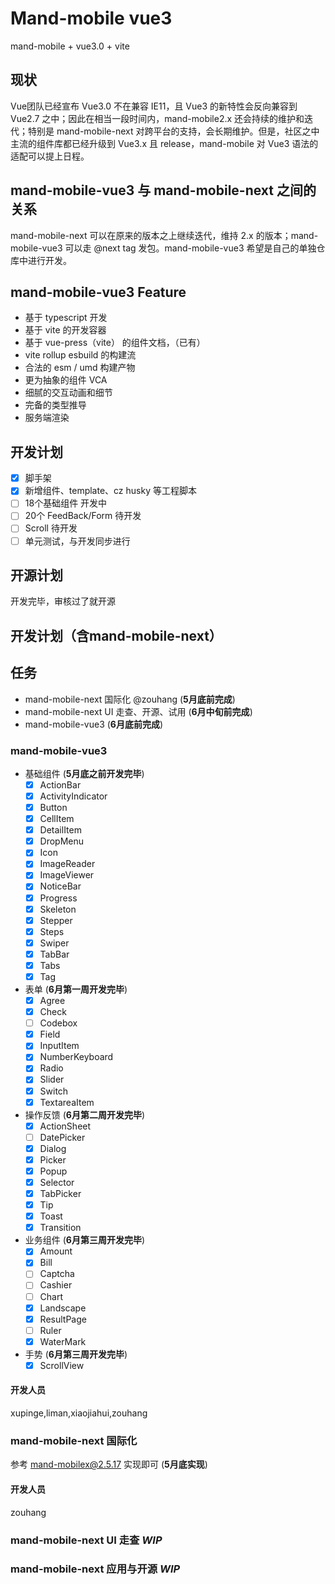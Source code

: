 # Mand-mobile vue3

mand-mobile + vue3.0 + vite

## 现状

Vue团队已经宣布 Vue3.0 不在兼容 IE11，且 Vue3 的新特性会反向兼容到 Vue2.7 之中；因此在相当一段时间内，mand-mobile2.x 还会持续的维护和迭代；特别是 mand-mobile-next 对跨平台的支持，会长期维护。但是，社区之中主流的组件库都已经升级到 Vue3.x 且 release，mand-mobile 对 Vue3 语法的适配可以提上日程。

## mand-mobile-vue3 与 mand-mobile-next 之间的关系

mand-mobile-next 可以在原来的版本之上继续迭代，维持 2.x 的版本；mand-mobile-vue3 可以走 @next tag 发包。mand-mobile-vue3 希望是自己的单独仓库中进行开发。

## mand-mobile-vue3 Feature

- 基于 typescript 开发
- 基于 vite 的开发容器
- 基于 vue-press（vite） 的组件文档，（已有）
- vite rollup esbuild 的构建流
- 合法的 esm / umd 构建产物
- 更为抽象的组件 VCA
- 细腻的交互动画和细节
- 完备的类型推导
- 服务端渲染

## 开发计划

- [x] 脚手架
- [x] 新增组件、template、cz husky 等工程脚本
- [ ] 18个基础组件 开发中
- [ ] 20个 FeedBack/Form 待开发
- [ ] Scroll 待开发
- [ ] 单元测试，与开发同步进行

## 开源计划

开发完毕，审核过了就开源

## 开发计划（含mand-mobile-next）

## 任务

- mand-mobile-next 国际化 @zouhang (**5月底前完成**)
- mand-mobile-next UI 走查、开源、试用 (**6月中旬前完成**)
- mand-mobile-vue3 (**6月底前完成**)

### mand-mobile-vue3

- 基础组件 (**5月底之前开发完毕**)
  - [x] ActionBar
  - [x] ActivityIndicator
  - [x] Button
  - [x] CellItem
  - [x] DetailItem
  - [x] DropMenu
  - [x] Icon
  - [x] ImageReader
  - [x] ImageViewer
  - [x] NoticeBar
  - [x] Progress
  - [x] Skeleton
  - [x] Stepper
  - [x] Steps
  - [x] Swiper
  - [x] TabBar
  - [x] Tabs
  - [x] Tag
- 表单 (**6月第一周开发完毕**)
  - [x] Agree
  - [x] Check
  - [ ] Codebox
  - [x] Field
  - [x] InputItem
  - [x] NumberKeyboard
  - [x] Radio
  - [x] Slider
  - [x] Switch
  - [x] TextareaItem
- 操作反馈 (**6月第二周开发完毕**)
  - [x] ActionSheet
  - [ ] DatePicker
  - [x] Dialog
  - [x] Picker
  - [x] Popup
  - [x] Selector
  - [x] TabPicker
  - [x] Tip
  - [x] Toast
  - [x] Transition
- 业务组件 (**6月第三周开发完毕**)
  - [x] Amount
  - [x] Bill
  - [ ] Captcha
  - [ ] Cashier
  - [ ] Chart
  - [x] Landscape
  - [x] ResultPage
  - [ ] Ruler
  - [x] WaterMark
- 手势 (**6月第三周开发完毕**)
  - [x] ScrollView

#### 开发人员

xupinge,liman,xiaojiahui,zouhang

### mand-mobile-next 国际化

参考 mand-mobilex@2.5.17 实现即可 (**5月底实现**)

#### 开发人员

zouhang

### mand-mobile-next UI 走查 *WIP*

### mand-mobile-next 应用与开源 *WIP*
